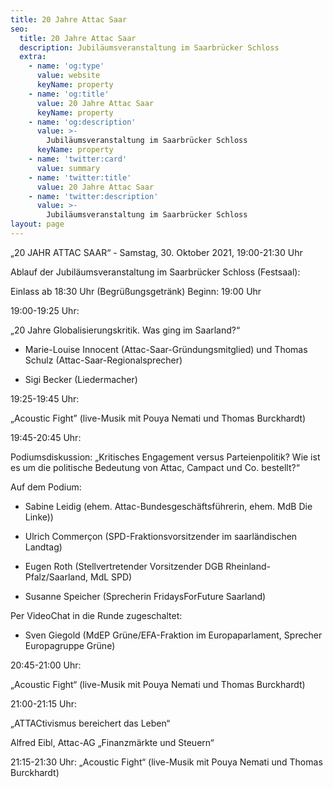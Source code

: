 ```yaml
---
title: 20 Jahre Attac Saar
seo:
  title: 20 Jahre Attac Saar
  description: Jubiläumsveranstaltung im Saarbrücker Schloss
  extra:
    - name: 'og:type'
      value: website
      keyName: property
    - name: 'og:title'
      value: 20 Jahre Attac Saar
      keyName: property
    - name: 'og:description'
      value: >-
        Jubiläumsveranstaltung im Saarbrücker Schloss
      keyName: property
    - name: 'twitter:card'
      value: summary
    - name: 'twitter:title'
      value: 20 Jahre Attac Saar
    - name: 'twitter:description'
      value: >-
        Jubiläumsveranstaltung im Saarbrücker Schloss
layout: page
---
```

„20 JAHR ATTAC SAAR“ - Samstag, 30. Oktober 2021, 19:00-21:30 Uhr

Ablauf der Jubiläumsveranstaltung im Saarbrücker Schloss (Festsaal):

Einlass ab 18:30 Uhr (Begrüßungsgetränk) Beginn: 19:00 Uhr

 

19:00-19:25 Uhr:

„20 Jahre Globalisierungskritik. Was ging im Saarland?“

- Marie-Louise Innocent (Attac-Saar-Gründungsmitglied) und Thomas Schulz (Attac-Saar-Regionalsprecher)

- Sigi Becker (Liedermacher)

 

19:25-19:45 Uhr:

„Acoustic Fight” (live-Musik mit Pouya Nemati und Thomas Burckhardt)

 

19:45-20:45 Uhr:

Podiumsdiskussion: „Kritisches Engagement versus Parteienpolitik? Wie ist es um die politische Bedeutung von Attac, Campact und Co. bestellt?“

Auf dem Podium:

- Sabine Leidig (ehem. Attac-Bundesgeschäftsführerin, ehem. MdB Die Linke))

- Ulrich Commerçon (SPD-Fraktionsvorsitzender im saarländischen Landtag)

- Eugen Roth (Stellvertretender Vorsitzender DGB Rheinland-Pfalz/Saarland, MdL SPD)

- Susanne Speicher (Sprecherin FridaysForFuture Saarland)

Per VideoChat in die Runde zugeschaltet:

- Sven Giegold (MdEP Grüne/EFA-Fraktion im Europaparlament, Sprecher Europagruppe Grüne)

 

20:45-21:00 Uhr:

„Acoustic Fight“ (live-Musik mit Pouya Nemati und Thomas Burckhardt)

 

21:00-21:15 Uhr:

„ATTACtivismus bereichert das Leben“

Alfred Eibl, Attac-AG „Finanzmärkte und Steuern“

 

21:15-21:30 Uhr: „Acoustic Fight“ (live-Musik mit Pouya Nemati und Thomas Burckhardt)